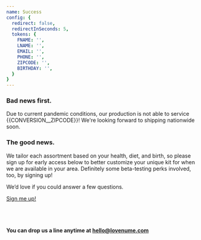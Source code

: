 ```yaml
---
name: Success
config: {
  redirect: false,
  redirectInSeconds: 5,
  tokens: {
    FNAME: '',
    LNAME: '',
    EMAIL: '',
    PHONE: '',
    ZIPCODE: '',
    BIRTHDAY: '',
  }
}
---
```


<section>

### Bad news first.

Due to current pandemic conditions, our production is not able to service {{CONVERSION__ZIPCODE}}! We're looking forward to shipping nationwide soon.

</section>

<section>

### The good news.

We tailor each assortment based on your health, diet, and birth, so please sign up for early access below to better customize your unique kit for when we are available in your area. Definitely some beta-testing perks involved, too, by signing up!

We’d love if you could answer a few questions.

<a href="/sign-up" class="callout-cta">Sign me up!</a>

</section>


<section>

<br/>
<br/>

#### You can drop us a line anytime at [hello@lovenume.com](mailto:hello@lovenume.com)

</section>
